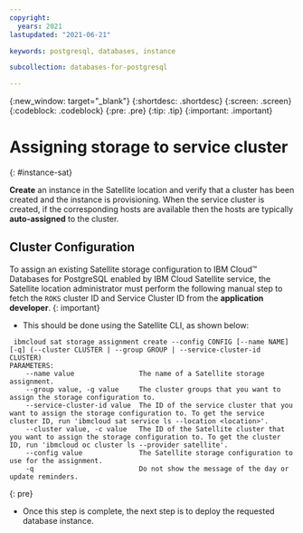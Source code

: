 ```yaml
---
copyright:
  years: 2021
lastupdated: "2021-06-21"

keywords: postgresql, databases, instance

subcollection: databases-for-postgresql

---
```


{:new_window: target="_blank"}
{:shortdesc: .shortdesc}
{:screen: .screen}
{:codeblock: .codeblock}
{:pre: .pre}
{:tip: .tip}
{:important: .important}

# Assigning storage to service cluster
{: #instance-sat}

**Create** an instance in the Satellite location and verify that a cluster has been created and the instance is provisioning. 
When the service cluster is created, if the corresponding hosts are available then the hosts are typically **auto-assigned** to the cluster.

## Cluster Configuration

To assign an existing Satellite storage configuration to IBM Cloud™ Databases for PostgreSQL enabled by IBM Cloud Satellite service, the Satellite location administrator must perform the following manual step to fetch the `ROKS` cluster ID and Service Cluster ID from the **application developer**.
{: important}

- This should be done using the Satellite CLI, as shown below:

```
 ibmcloud sat storage assignment create --config CONFIG [--name NAME] [-q] (--cluster CLUSTER | --group GROUP | --service-cluster-id CLUSTER)
PARAMETERS:
    --name value                The name of a Satellite storage assignment.
    --group value, -g value     The cluster groups that you want to assign the storage configuration to.
    --service-cluster-id value  The ID of the service cluster that you want to assign the storage configuration to. To get the service cluster ID, run 'ibmcloud sat service ls --location <location>'.
    --cluster value, -c value   The ID of the Satellite cluster that you want to assign the storage configuration to. To get the cluster ID, run 'ibmcloud oc cluster ls --provider satellite'.
    --config value              The Satellite storage configuration to use for the assignment.
    -q                          Do not show the message of the day or update reminders.
```
{: pre}

- Once this step is complete, the next step is to deploy the requested database instance.
